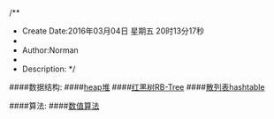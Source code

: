 /**
* Create Date:2016年03月04日 星期五 20时13分17秒
* 
* Author:Norman
* 
* Description: 
*/

####数据结构:
####[heap堆](./heap/)
####[红黑树RB-Tree](./RB-Tree)
####[散列表hashtable](./hashtable)


####算法:
####[数值算法](./numeric/)

